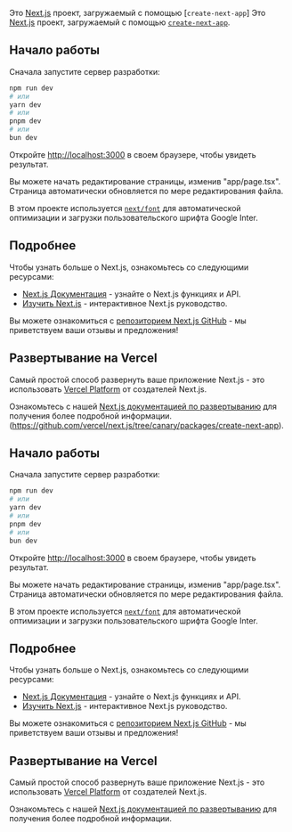 Это [Next.js](https://nextjs.org/) проект, загружаемый с помощью [`create-next-app`] Это [Next.js](https://nextjs.org/) проект, загружаемый с помощью [`create-next-app`](https://github.com/vercel/next.js/tree/canary/packages/create-next-app).

## Начало работы

Сначала запустите сервер разработки:

```bash
npm run dev
# или
yarn dev
# или
pnpm dev
# или
bun dev
```

Откройте [http://localhost:3000](http://localhost:3000) в своем браузере, чтобы увидеть результат.

Вы можете начать редактирование страницы, изменив "app/page.tsx". Страница автоматически обновляется по мере редактирования файла.

В этом проекте используется [`next/font`](https://nextjs.org/docs/basic-features/font-optimization) для автоматической оптимизации и загрузки пользовательского шрифта Google Inter.

## Подробнее

Чтобы узнать больше о Next.js, ознакомьтесь со следующими ресурсами:

- [Next.js Документация](https://nextjs.org/docs) - узнайте о Next.js функциях и API.
- [Изучить Next.js](https://nextjs.org/learn) - интерактивное Next.js руководство.

Вы можете ознакомиться с [репозиторием Next.js GitHub](https://github.com/vercel/next.js/) - мы приветствуем ваши отзывы и предложения!

## Развертывание на Vercel

Самый простой способ развернуть ваше приложение Next.js - это использовать [Vercel Platform](https://vercel.com/new?utm_medium=default-template&filter=next.js&utm_source=create-next-app&utm_campaign=create-next-app-readme) от создателей Next.js.

Ознакомьтесь с нашей [Next.js документацией по развертыванию](https://nextjs.org/docs/deployment) для получения более подробной информации.
(https://github.com/vercel/next.js/tree/canary/packages/create-next-app).

## Начало работы

Сначала запустите сервер разработки:

```bash
npm run dev
# или
yarn dev
# или
pnpm dev
# или
bun dev
```

Откройте [http://localhost:3000](http://localhost:3000) в своем браузере, чтобы увидеть результат.

Вы можете начать редактирование страницы, изменив "app/page.tsx". Страница автоматически обновляется по мере редактирования файла.

В этом проекте используется [`next/font`](https://nextjs.org/docs/basic-features/font-optimization) для автоматической оптимизации и загрузки пользовательского шрифта Google Inter.

## Подробнее

Чтобы узнать больше о Next.js, ознакомьтесь со следующими ресурсами:

- [Next.js Документация](https://nextjs.org/docs) - узнайте о Next.js функциях и API.
- [Изучить Next.js](https://nextjs.org/learn) - интерактивное Next.js руководство.

Вы можете ознакомиться с [репозиторием Next.js GitHub](https://github.com/vercel/next.js/) - мы приветствуем ваши отзывы и предложения!

## Развертывание на Vercel

Самый простой способ развернуть ваше приложение Next.js - это использовать [Vercel Platform](https://vercel.com/new?utm_medium=default-template&filter=next.js&utm_source=create-next-app&utm_campaign=create-next-app-readme) от создателей Next.js.

Ознакомьтесь с нашей [Next.js документацией по развертыванию](https://nextjs.org/docs/deployment) для получения более подробной информации.